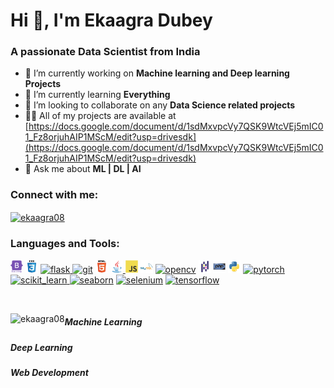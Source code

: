 <head>
    <link href="assets/vendor/boxicons/css/boxicons.min.css" rel="stylesheet">
</head>

<body>
<h1 align="left">Hi 👋, I'm Ekaagra Dubey</h1>
<h3 align="left">A passionate Data Scientist from India</h3>

- 🔭 I’m currently working on **Machine learning and Deep learning Projects**
- 🌱 I’m currently learning **Everything**
- 👯 I’m looking to collaborate on any **Data Science related projects**
- 👨‍💻 All of my projects are available at [https://docs.google.com/document/d/1sdMxvpcVy7QSK9WtcVEj5mIC01_Fz8orjuhAIP1MScM/edit?usp=drivesdk](https://docs.google.com/document/d/1sdMxvpcVy7QSK9WtcVEj5mIC01_Fz8orjuhAIP1MScM/edit?usp=drivesdk)
- 💬 Ask me about **ML | DL | AI**


<h3 align="left">Connect with me:</h3>
<p align="left">
<a href="https://linkedin.com/in/ekaagra08" target="blank"><img align="center" src="https://raw.githubusercontent.com/rahuldkjain/github-profile-readme-generator/master/src/images/icons/Social/linked-in-alt.svg" alt="ekaagra08" height="30" width="40" /></a>
<a href="mailto:ekaagra@gmail.com" class="gmail"><i class="bx bx-envelope"></i></a>
<a href="https://twitter.com/EkaagraDubey?t=-7EyXXiiekRc-4NZUexe5Q&s=09" class="twitter"><i class="bx bxl-twitter"></i></a>
<a href="https://github.com/Ekaagra08" class="github"><i class="bx bxl-github"></i></a>
<a href="https://www.linkedin.com/in/ekaagra08" class="linkedin"><i class="bx bxl-linkedin"></i></a>
</p>

<h3 align="left">Languages and Tools:</h3>
<p align="left"> 
<a href="https://getbootstrap.com" target="_blank" rel="noreferrer"> <img src="https://raw.githubusercontent.com/devicons/devicon/master/icons/bootstrap/bootstrap-plain-wordmark.svg" alt="bootstrap" width="20" height="20"/></a> 
<a href="https://www.w3schools.com/css/" target="_blank" rel="noreferrer"> <img src="https://raw.githubusercontent.com/devicons/devicon/master/icons/css3/css3-original-wordmark.svg" alt="css3" width="20" height="20"/></a> 
<a href="https://flask.palletsprojects.com/" target="_blank" rel="noreferrer"> <img src="https://www.vectorlogo.zone/logos/pocoo_flask/pocoo_flask-icon.svg" alt="flask" width="20" height="20"/> </a>
<a href="https://git-scm.com/" target="_blank" rel="noreferrer"> <img src="https://www.vectorlogo.zone/logos/git-scm/git-scm-icon.svg" alt="git" width="20" height="20"/></a> 
<a href="https://www.w3.org/html/" target="_blank" rel="noreferrer"> <img src="https://raw.githubusercontent.com/devicons/devicon/master/icons/html5/html5-original-wordmark.svg" alt="html5" width="20" height="20"/></a> 
<a href="https://www.java.com" target="_blank" rel="noreferrer"> <img src="https://raw.githubusercontent.com/devicons/devicon/master/icons/java/java-original.svg" alt="java" width="20" height="20"/> </a> 
<a href="https://developer.mozilla.org/en-US/docs/Web/JavaScript" target="_blank" rel="noreferrer"> <img src="https://raw.githubusercontent.com/devicons/devicon/master/icons/javascript/javascript-original.svg" alt="javascript" width="20" height="20"/></a> 
<a href="https://www.mysql.com/" target="_blank" rel="noreferrer"> <img src="https://raw.githubusercontent.com/devicons/devicon/master/icons/mysql/mysql-original-wordmark.svg" alt="mysql" width="20" height="20"/></a> 
<a href="https://opencv.org/" target="_blank" rel="noreferrer"> <img src="https://www.vectorlogo.zone/logos/opencv/opencv-icon.svg" alt="opencv" width="20" height="20"/></a> 
<a href="https://pandas.pydata.org/" target="_blank" rel="noreferrer"> <img src="https://raw.githubusercontent.com/devicons/devicon/2ae2a900d2f041da66e950e4d48052658d850630/icons/pandas/pandas-original.svg" alt="pandas" width="20" height="20"/></a> 
<a href="https://www.php.net" target="_blank" rel="noreferrer"> <img src="https://raw.githubusercontent.com/devicons/devicon/master/icons/php/php-original.svg" alt="php" width="20" height="20"/></a> 
<a href="https://www.python.org" target="_blank" rel="noreferrer"> <img src="https://raw.githubusercontent.com/devicons/devicon/master/icons/python/python-original.svg" alt="python" width="20" height="20"/></a> 
<a href="https://pytorch.org/" target="_blank" rel="noreferrer"> <img src="https://www.vectorlogo.zone/logos/pytorch/pytorch-icon.svg" alt="pytorch" width="20" height="20"/></a> 
<a href="https://scikit-learn.org/" target="_blank" rel="noreferrer"> <img src="https://upload.wikimedia.org/wikipedia/commons/0/05/Scikit_learn_logo_small.svg" alt="scikit_learn" width="20" height="20"/> </a> 
<a href="https://seaborn.pydata.org/" target="_blank" rel="noreferrer"> <img src="https://seaborn.pydata.org/_images/logo-mark-lightbg.svg" alt="seaborn" width="20" height="20"/></a> 
<a href="https://www.selenium.dev" target="_blank" rel="noreferrer"> <img src="https://raw.githubusercontent.com/detain/svg-logos/780f25886640cef088af994181646db2f6b1a3f8/svg/selenium-logo.svg" alt="selenium" width="20" height="20"/></a> 
<a href="https://www.tensorflow.org" target="_blank" rel="noreferrer"> <img src="https://www.vectorlogo.zone/logos/tensorflow/tensorflow-icon.svg" alt="tensorflow" width="20" height="20"/></a> 
</p>

<br>
<p><img align="left" src="https://github-readme-stats.vercel.app/api/top-langs?username=ekaagra08&show_icons=true&locale=en&layout=compact" alt="ekaagra08" /></p>

<div class="row "> 
    <div class="mt-3">
    <h5>Machine Learning</h5>
    <div class="progress">
        <div class="progress-bar progress-bar-striped progress-bar-animated" role="progressbar" aria-valuenow="75" aria-valuemin="0" aria-valuemax="100" style="width: 75%"></div>
    </div>
    </div>
    <div class="mt-3">
    <h5>Deep Learning</h5>
    <div class="progress">
        <div class="progress-bar progress-bar-striped progress-bar-animated" role="progressbar" aria-valuenow="80" aria-valuemin="0" aria-valuemax="100" style="width: 80%"></div>
    </div>
    </div>
    <div class="mt-3">
    <h5>Web Development</h5>
    <div class="progress">
        <div class="progress-bar progress-bar-striped progress-bar-animated" role="progressbar" aria-valuenow="60" aria-valuemin="0" aria-valuemax="100" style="width: 50%"></div>
    </div>
    </div>
</div>
</body>